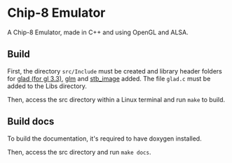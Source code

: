 # Chip-8 Emulator

A Chip-8 Emulator, made in C++ and using OpenGL and ALSA.

## Build
First, the directory `src/Include` must be created and library header folders for [glad (for gl 3.3)](https://glad.dav1d.de/), [glm](https://github.com/g-truc/glm) and [stb_image](https://github.com/nothings/stb/blob/master/stb_image.h) added. The file `glad.c` must be added to the Libs directory.

Then, access the src directory within a Linux terminal and run `make` to build.

## Build docs
To build the documentation, it's required to have doxygen installed.

Then, access the src directory and run `make docs`.

